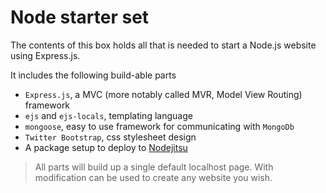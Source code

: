 # Node starter set

The contents of this box holds all that is needed to start a Node.js website
using Express.js.

It includes the following build-able parts

 - `Express.js`, a MVC (more notably called MVR, Model View Routing) framework
 - `ejs` and `ejs-locals`, templating language
 - `mongoose`, easy to use framework for communicating with `MongoDb`
 - `Twitter Bootstrap`, css stylesheet design
 - A package setup to deploy to [Nodejitsu][jitsu]


> All parts will build up a single default localhost page. With modification 
> can be used to create any website you wish.

[jitsu]: https://www.nodejitsu.com/